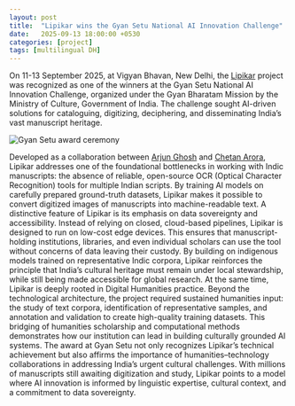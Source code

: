 ```yaml
---
layout: post
title:  "Lipikar wins the Gyan Setu National AI Innovation Challenge"
date:   2025-09-13 18:00:00 +0530
categories: [project]
tags: [multilingual DH]
---
```



On 11-13 September 2025, at Vigyan Bhavan, New Delhi, the [Lipikar](https://lipikar.cse.iitd.ac.in/) project was recognized as one of the winners at the Gyan Setu National AI Innovation Challenge, organized under the Gyan Bharatam Mission by the Ministry of Culture, Government of India. The challenge sought AI-driven solutions for cataloguing, digitizing, deciphering, and disseminating India’s vast manuscript heritage.

![Gyan Setu award ceremony](https://iitddh.github.io/assets/images/dhws-group.jpg "Lipikar team receiving Gyan Setu Award from the Minister of Culture")

Developed as a collaboration between [Arjun Ghosh](https://arjun.hcommons.org/) and [Chetan Arora](https://www.cse.iitd.ac.in/~chetan/), Lipikar addresses one of the foundational bottlenecks in working with Indic manuscripts: the absence of reliable, open-source OCR (Optical Character Recognition) tools for multiple Indian scripts. By training AI models on carefully prepared ground-truth datasets, Lipikar makes it possible to convert digitized images of manuscripts into machine-readable text.
A distinctive feature of Lipikar is its emphasis on data sovereignty and accessibility. Instead of relying on closed, cloud-based pipelines, Lipikar is designed to run on low-cost edge devices. This ensures that manuscript-holding institutions, libraries, and even individual scholars can use the tool without concerns of data leaving their custody. By building on indigenous models trained on representative Indic corpora, Lipikar reinforces the principle that India’s cultural heritage must remain under local stewardship, while still being made accessible for global research.
At the same time, Lipikar is deeply rooted in Digital Humanities practice. Beyond the technological architecture, the project required sustained humanities input: the study of text corpora, identification of representative samples, and annotation and validation to create high-quality training datasets. This bridging of humanities scholarship and computational methods demonstrates how our institution can lead in building culturally grounded AI systems.
The award at Gyan Setu not only recognizes Lipikar’s technical achievement but also affirms the importance of humanities–technology collaborations in addressing India’s urgent cultural challenges. With millions of manuscripts still awaiting digitization and study, Lipikar points to a model where AI innovation is informed by linguistic expertise, cultural context, and a commitment to data sovereignty.